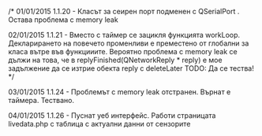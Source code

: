 /*
01/01/2015
  1.1.20 - Класът за сеирен порт подменен с QSerialPort . Остава проблема с memory leak

02/01/2015
  1.1.21 - Вместо с таймер се зацикля функцията workLoop. Декларирането на повечето променливи е преместено
        от глобални за класа вътре във функцииите. Вероятно проблема с memory leak се дължи на това, че
        в replyFinished(QNetworkReply * reply) е мое задължение да се изтрие обекта reply с deleteLater
        TODO: Да се тества!
  */

03/01/2015
  1.1.24 - Проблемът с memory leak отстранен. Върнат е таймера. Тествано.

04/01/2015
  1.1.26 - Пуснат уеб интерфейс. Работи страницата livedata.php с таблица с актуални данни от сензорите
